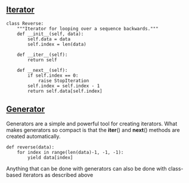 ## [Iterator](https://docs.python.org/3/tutorial/classes.html#iterators)
```
class Reverse:
    """Iterator for looping over a sequence backwards."""
    def __init__(self, data):
        self.data = data
        self.index = len(data)

    def __iter__(self):
        return self

    def __next__(self):
        if self.index == 0:
            raise StopIteration
        self.index = self.index - 1
        return self.data[self.index]
```

## [Generator](https://docs.python.org/3/tutorial/classes.html#generators) 
Generators are a simple and powerful tool for creating iterators. 
What makes generators so compact is that the __iter__() and __next__() methods are created automatically.
```
def reverse(data):
    for index in range(len(data)-1, -1, -1):
        yield data[index]
```
Anything that can be done with generators can also be done with class-based iterators as described above
